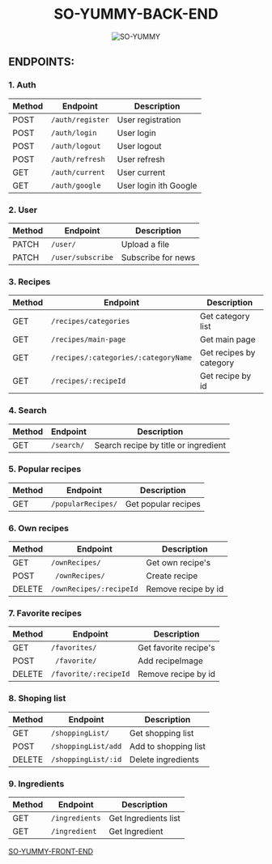  <div align="center">

 # SO-YUMMY-BACK-END
![SO-YUMMY](https://res.cloudinary.com/dqbsuo2mt/image/upload/v1681292038/Untitled_kjlrff.png)
</div>

<div>

## ENDPOINTS:

### 1. Auth

| Method | Endpoint               | Description              |
| ------ |------------------------|--------------------------|
| POST   | `/auth/register`       | User registration        |
| POST   | `/auth/login`          | User login               |
| POST   | `/auth/logout`         | User logout              |
| POST   | `/auth/refresh`        | User refresh             |
| GET    | `/auth/current`        | User current             |
| GET    | `/auth/google`         | User login  ith Google   |


### 2. User
| Method | Endpoint               | Description              |
| ------ |------------------------|--------------------------|
| PATCH  | `/user/`               | Upload a file            |
| PATCH  | `/user/subscribe`      | Subscribe for news       |


### 3. Recipes

| Method | Endpoint                             | Description               |
| ------ |--------------------------------------|-------------------------- |
| GET    | `/recipes/categories`                | Get category list         |
| GET    | `/recipes/main-page`                 | Get main page             |
| GET    | `/recipes/:categories/:categoryName` | Get recipes by category   |
| GET    | `/recipes/:recipeId         `        | Get recipe by id          |


### 4. Search 

| Method | Endpoint               | Description                          |
| ------ |------------------------|--------------------------------------|
| GET    | `/search/`             | Search recipe by title or ingredient |


### 5. Popular recipes 

| Method | Endpoint           | Description        |
| ------ |--------------------|--------------------|
| GET    | `/popularRecipes/` | Get popular recipes|


### 6. Own recipes 

| Method | Endpoint                | Description             |
| ------ |-------------------------| ------------------------|
| GET    | `/ownRecipes/`          | Get own recipe's        |
| POST   |` /ownRecipes/`          | Create recipe           |
| DELETE | `/ownRecipes/:recipeId` | Remove recipe by id     |


### 7. Favorite recipes 

| Method | Endpoint              | Description             |
| ------ |-----------------------| ------------------------|
| GET    | `/favorites/`         | Get favorite recipe's   |
| POST   |` /favorite/`          | Add recipeImage         |
| DELETE | `/favorite/:recipeId` | Remove recipe by id     |

### 8. Shoping list    

| Method | Endpoint                 | Description            |
| ------ |--------------------------| -----------------------|
| GET    | `/shoppingList/`         | Get shopping list      |
| POST   | `/shoppingList/add`      | Add to shopping list   |
| DELETE | `/shoppingList/:id`      | Delete ingredients     |


### 9. Ingredients

| Method | Endpoint         | Description             |
| ------ |------------------| ------------------------| 
| GET    | `/ingredients`   | Get Ingredients list    |
| GET    | `/ingredient `   | Get Ingredient          |


[SO-YUMMY-FRONT-END](https://github.com/GoIT-Node-React/so-yummy-front-end)

</div>
